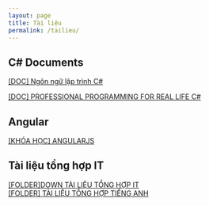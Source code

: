 ```yaml
---
layout: page
title: Tài liệu
permalink: /tailieu/
---
```

<h2><b>C# Documents</b></h2>


<a href="https://luongchung.github.io/doc/NgonngulaptrinhCSharp.pdf">[DOC] Ngôn ngữ lập trình C#</a> 
<BR>

<a href="https://luongchung.github.io/doc/PROFESSIONALCsharp.pdf">[DOC] PROFESSIONAL PROGRAMMING FOR REAL LIFE C# </a> 
<BR>

<h2><b>Angular</b></h2>
<a href="https://drive.google.com/drive/folders/12soFdhKeBZ5-pDZwhyvZNSquVLJx9B7m?usp=sharing">
[KHÓA HỌC] ANGULARJS </a> 
<BR>


<h2><b>Tài liệu tổng hợp IT</b></h2>
<a href="https://drive.google.com/drive/folders/0B0_8KhDA4TFyTkRORnA1UFk1dzQ?usp=sharing">
[FOLDER]DOWN TÀI LIỆU TỔNG HỢP IT </a> 
<BR>

<a href="https://drive.google.com/drive/folders/0ByWO0aO1eI_MN1BEd3VNRUZENkU?usp=sharing">
[FOLDER] TÀI LIỆU TỔNG HỢP TIẾNG ANH </a> 
<BR>
